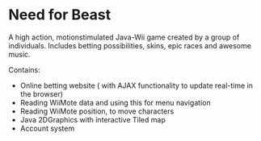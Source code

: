 # Need for Beast
A high action, motionstimulated Java-Wii game created by a group of individuals. Includes betting possibilities, skins, epic races and awesome music.

Contains:
 - Online betting website ( with AJAX functionality to update real-time in the browser)
 - Reading WiiMote data and using this for menu navigation
 - Reading WiiMote position, to move characters
 - Java 2DGraphics with interactive Tiled map
 - Account system
